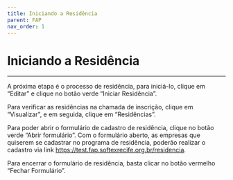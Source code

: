 ```yaml
---
title: Iniciando a Residência
parent: FAP
nav_order: 1
---
```


# Iniciando a Residência
---

A próxima etapa é o processo de residência, para iniciá-lo, clique em “Editar” e clique no botão verde “Iniciar Residência”.

Para verificar as residências na chamada de inscrição, clique em “Visualizar”, e em seguida, clique em “Residências”.

Para poder abrir o formulário de cadastro de residência, clique no botão verde “Abrir formulário”. Com o formulário aberto, as empresas que quiserem se cadastrar no programa de residência, poderão realizar o cadastro via link https://test.fap.softexrecife.org.br/residencia.

Para encerrar o formulário de residência, basta clicar no botão vermelho “Fechar Formulário”.